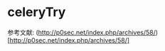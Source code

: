 # celeryTry

参考文献:
(http://p0sec.net/index.php/archives/58/)[http://p0sec.net/index.php/archives/58/]
